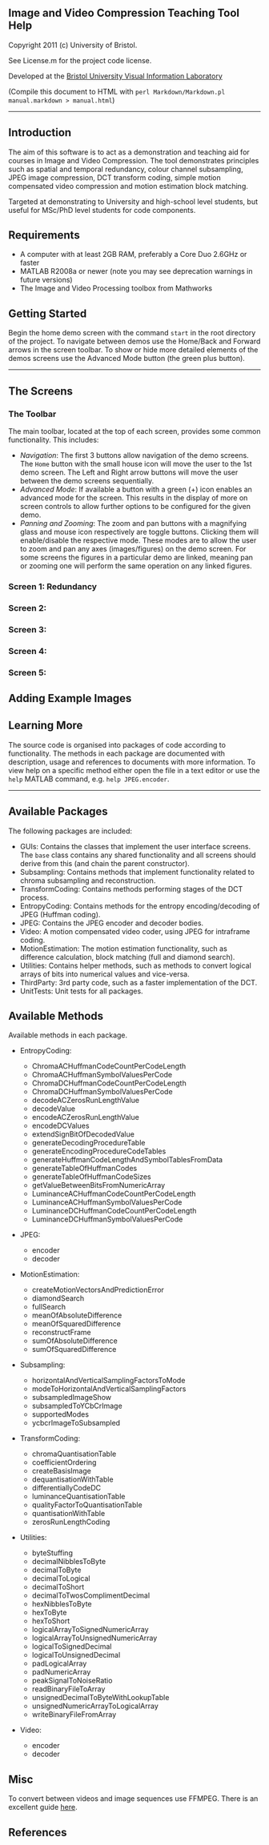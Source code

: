
Image and Video Compression Teaching Tool Help
----------------------------------------------

Copyright 2011 (c) University of Bristol. 

See License.m for the project code license.

Developed at the [Bristol University Visual Information Laboratory](http://www.bris.ac.uk/vi-lab/)

(Compile this document to HTML with `perl Markdown/Markdown.pl manual.markdown > manual.html`)

- - -

Introduction
------------

The aim of this software is to act as a demonstration and teaching aid for
courses in Image and Video Compression. The tool demonstrates principles such
as spatial and temporal redundancy, colour channel subsampling, JPEG image
compression, DCT transform coding, simple motion compensated video compression
and motion estimation block matching.

Targeted at demonstrating to University and high-school level students, but
useful for MSc/PhD level students for code components.

Requirements
------------
* A computer with at least 2GB RAM, preferably a Core Duo 2.6GHz or faster
* MATLAB R2008a or newer (note you may see deprecation warnings in future versions)
* The Image and Video Processing toolbox from Mathworks


Getting Started
---------------

Begin the home demo screen with the command `start` in the root directory
of the project. To navigate between demos use the Home/Back and Forward
arrows in the screen toolbar. To show or hide more detailed elements of the
demos screens use the Advanced Mode button (the green plus button).

- - -

The Screens
-----------

### The Toolbar

The main toolbar, located at the top of each screen, provides some common
functionality. This includes:

* _Navigation_: The first 3 buttons allow navigation of the demo screens. The
  `Home` button with the small house icon will move the user to the 1st demo
  screen. The Left and Right arrow buttons will move the user between the demo
  screens sequentially.
* _Advanced Mode_: If available a button with a green (+) icon enables an
  advanced mode for the screen. This results in the display of more on screen
  controls to allow further options to be configured for the given demo.
* _Panning and Zooming_: The zoom and pan buttons with a magnifying glass and
  mouse icon respectively are toggle buttons. Clicking them will enable/disable
  the respective mode. These modes are to allow the user to zoom and pan any
  axes (images/figures) on the demo screen. For some screens the figures in a
  particular demo are linked, meaning pan or zooming one will perform the same
  operation on any linked figures. 


### Screen 1: Redundancy

### Screen 2: 

### Screen 3: 

### Screen 4: 

### Screen 5: 

Adding Example Images
---------------------

Learning More
-------------

The source code is organised into packages of code according to
functionality. The methods in each package are documented with description,
usage and references to documents with more information. To view help on a
specific method either open the file in a text editor or use the `help`
MATLAB command, e.g. `help JPEG.encoder`.

- - -

Available Packages
------------------

The following packages are included:

* GUIs: Contains the classes that implement the user interface screens. The
  `base` class contains any shared functionality and all screens should
  derive from this (and chain the parent constructor).
* Subsampling: Contains methods that implement functionality related to
  chroma subsampling and reconstruction.
* TransformCoding: Contains methods performing stages of the DCT process.
* EntropyCoding: Contains methods for the entropy encoding/decoding of JPEG
  (Huffman coding).
* JPEG: Contains the JPEG encoder and decoder bodies.
* Video: A motion compensated video coder, using JPEG for intraframe coding.
* MotionEstimation: The motion estimation functionality, such as difference
  calculation, block matching (full and diamond search).
* Utilities: Contains helper methods, such as methods to convert logical
  arrays of bits into numerical values and vice-versa.
* ThirdParty: 3rd party code, such as a faster implementation of the DCT.
* UnitTests: Unit tests for all packages.

Available Methods
-----------------

Available methods in each package.

* EntropyCoding:
    - ChromaACHuffmanCodeCountPerCodeLength
    - ChromaACHuffmanSymbolValuesPerCode
    - ChromaDCHuffmanCodeCountPerCodeLength
    - ChromaDCHuffmanSymbolValuesPerCode
    - decodeACZerosRunLengthValue
    - decodeValue
    - encodeACZerosRunLengthValue
    - encodeDCValues
    - extendSignBitOfDecodedValue
    - generateDecodingProcedureTable
    - generateEncodingProcedureCodeTables
    - generateHuffmanCodeLengthAndSymbolTablesFromData
    - generateTableOfHuffmanCodes
    - generateTableOfHuffmanCodeSizes
    - getValueBetweenBitsFromNumericArray
    - LuminanceACHuffmanCodeCountPerCodeLength
    - LuminanceACHuffmanSymbolValuesPerCode
    - LuminanceDCHuffmanCodeCountPerCodeLength
    - LuminanceDCHuffmanSymbolValuesPerCode

* JPEG:             
    - encoder
    - decoder

* MotionEstimation: 
    - createMotionVectorsAndPredictionError
    - diamondSearch
    - fullSearch
    - meanOfAbsoluteDifference
    - meanOfSquaredDifference
    - reconstructFrame
    - sumOfAbsoluteDifference
    - sumOfSquaredDifference

* Subsampling:      
    - horizontalAndVerticalSamplingFactorsToMode
    - modeToHorizontalAndVerticalSamplingFactors
    - subsampledImageShow
    - subsampledToYCbCrImage
    - supportedModes
    - ycbcrImageToSubsampled

* TransformCoding:  
    - chromaQuantisationTable
    - coefficientOrdering
    - createBasisImage
    - dequantisationWithTable
    - differentiallyCodeDC
    - luminanceQuantisationTable
    - qualityFactorToQuantisationTable
    - quantisationWithTable
    - zerosRunLengthCoding

* Utilities:        
    - byteStuffing
    - decimalNibblesToByte
    - decimalToByte
    - decimalToLogical
    - decimalToShort
    - decimalToTwosComplimentDecimal
    - hexNibblesToByte
    - hexToByte
    - hexToShort
    - logicalArrayToSignedNumericArray
    - logicalArrayToUnsignedNumericArray
    - logicalToSignedDecimal
    - logicalToUnsignedDecimal
    - padLogicalArray
    - padNumericArray
    - peakSignalToNoiseRatio
    - readBinaryFileToArray
    - unsignedDecimalToByteWithLookupTable
    - unsignedNumericArrayToLogicalArray
    - writeBinaryFileFromArray

* Video:            
    - encoder
    - decoder

Misc
----

To convert between videos and image sequences use FFMPEG. There is an
excellent guide [here](http://www.catswhocode.com/blog/19-ffmpeg-commands-for-all-needs).

References
----------

